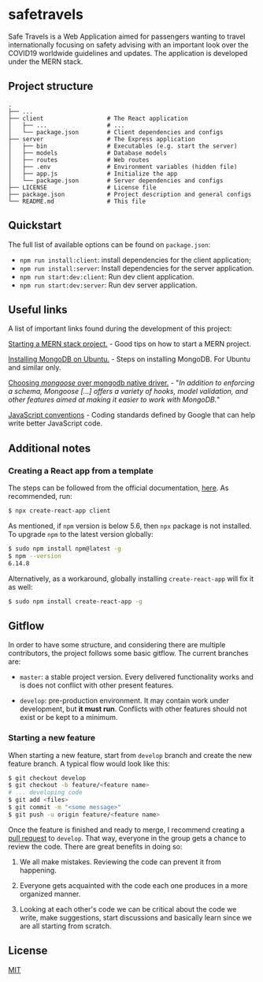 # safetravels

Safe Travels is a Web Application aimed for passengers wanting to travel internationally focusing on safety advising with an important look over the COVID19 worldwide guidelines and updates. The application is developed under the MERN stack.

## Project structure

    .
    ├── ...
    ├── client                  # The React application
    │   ├── ...                 # ...
    │   └── package.json        # Client dependencies and configs
    ├── server                  # The Express application
    │   ├── bin                 # Executables (e.g. start the server)
    │   ├── models              # Database models
    │   ├── routes              # Web routes
    │   ├── .env                # Environment variables (hidden file)
    │   ├── app.js              # Initialize the app
    │   └── package.json        # Server dependencies and configs
    ├── LICENSE                 # License file
    ├── package.json            # Project description and general configs
    └── README.md               # This file

## Quickstart

The full list of available options can be found on ```package.json```:

* ```npm run install:client```: install dependencies for the client application;
* ```npm run install:server```: Install dependencies for the server application.
* ```npm run start:dev:client```: Run dev client application.
* ```npm run start:dev:server```: Run dev server application.

## Useful links

A list of important links found during the development of this project:

[Starting a MERN stack project.](https://www.digitalocean.com/community/tutorials/getting-started-with-the-mern-stack) -
Good tips on how to start a MERN project.

[Installing MongoDB on Ubuntu.](https://linuxhint.com/install_mongodb_linuxmint/) - Steps on installing MongoDB. For
Ubuntu and similar only.

[Choosing _mongoose_ over mongodb native driver.](https://developer.mongodb.com/article/mongoose-versus-nodejs-driver) -
"_In addition to enforcing a schema, Mongoose \[...\] offers a variety of hooks, model validation, and other features
aimed at making it easier to work with MongoDB._"

[JavaScript conventions](https://google.github.io/styleguide/jsguide.html) -
Coding standards defined by Google that can help write better
JavaScript code.

## Additional notes

### Creating a React app from a template

The steps can be followed from the official documentation, [here](https://reactjs.org/).
As recommended, run:

```bash
$ npx create-react-app client
```

As mentioned, if ```npm``` version is below 5.6, then ```npx``` package is not installed.
To upgrade ```npm``` to the latest version globally:

```bash
$ sudo npm install npm@latest -g
$ npm --version
6.14.8
```

Alternatively, as a workaround, globally installing ```create-react-app``` will fix it as well:

```bash
$ sudo npm install create-react-app -g
```

## Gitflow

In order to have some structure, and considering there are multiple contributors, the project follows some basic gitflow. The current branches are:

* ```master```: a stable project version. Every delivered functionality
works and is does not conflict with other present features.
  
* ```develop```: pre-production environment. It may contain work under
development, but **it must run**. Conflicts with other features should
not exist or be kept to a minimum.

### Starting a new feature

When starting a new feature, start from ```develop``` branch and create
the new feature branch. A typical flow would look like this:

```bash
$ git checkout develop
$ git checkout -b feature/<feature name>
# ... developing code
$ git add <files>
$ git commit -m "<some message>"
$ git push -u origin feature/<feature name>
```

Once the feature is finished and ready to merge, I recommend creating
a [pull request](https://docs.github.com/en/free-pro-team@latest/github/collaborating-with-issues-and-pull-requests/about-pull-requests)
to ```develop```. That way, everyone in the group gets
a chance to review the code. There are great benefits in doing so:

1. We all make mistakes. Reviewing the code can prevent it from
happening.
   
2. Everyone gets acquainted with the code each one produces in a more
organized manner.
   
3. Looking at each other's code we can be critical about the code
we write, make suggestions, start discussions and basically learn
since we are all starting from scratch.

## License

[MIT](https://github.com/rena2damas/safetravels#LICENSE)
